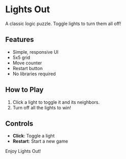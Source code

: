 # Lights Out

A classic logic puzzle. Toggle lights to turn them all off!

## Features
- Simple, responsive UI
- 5x5 grid
- Move counter
- Restart button
- No libraries required

## How to Play
1. Click a light to toggle it and its neighbors.
2. Turn off all the lights to win!

## Controls
- **Click**: Toggle a light
- **Restart**: Start a new game

Enjoy Lights Out!
